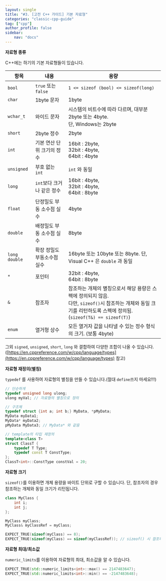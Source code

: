 ```yaml
---
layout: single
title: "#3. [고전 C++ 가이드] 기본 자료형"
categories: "classic-cpp-guide"
tag: ["cpp"]
author_profile: false
sidebar: 
    nav: "docs"
---
```


**자료형 종류**

C++에는 하기의 기본 자료형들이 있습니다. 

|항목|내용|용량|
|--|--|--|
|`bool`|`true` 또는 <br>`false`|`1 <= sizeof (bool) <= sizeof(long)`|
|`char`|1byte 문자|1byte|
|`wchar_t`|와이드 문자|시스템의 비트수에 따라 다르며, 대부분 2byte 또는 4byte.<br>단, Windows는 2byte |
|`short`|2byte 정수| 2byte|
|`int`|기본 연산 단위 크기의 정수|16bit : 2byte,<br>32bit : 4byte,<br>64bit : 4byte|
|`unsigned`|부호 없는 `int`|`int` 와 동일|
|`long`|`int`보다 크거나 같은 정수|16bit : 4byte,<br>32bit : 4byte,<br>64bit : 8byte|
|`float`|단정밀도 부동 소수점 실수|4byte|
|`double`|배정밀도 부동 소수점 실수|8byte|
|`long double`|확장 정밀도 부동소수점 실수|16byte 또는 10byte 또는 8byte. 단, Visual C++ 은 `double` 과 동일|
|`*`|포인터|32bit : 4byte,<br>64bit : 8byte|
|`&`|참조자|참조하는 개체의 별칭으로서 해당 용량은 스펙에 정의되지 않음.<br>다만, `sizeof()`시 참조하는 개체와 동일 크기를 리턴하도록 스펙에 정의됨.(`sizeof(T&) == sizeof(T)`)|
|`enum`|열거형 상수|모든 열거자 값을 나타낼 수 있는 정수 형식의 크기. (보통 4byte)|

그외 `signed`, `unsigned`, `short`, `long` 와 결합하여 다양한 조합이 나올 수 있습니다.([https://en.cppreference.com/w/cpp/language/types](https://en.cppreference.com/w/cpp/language/types) 참고)

**자료형 재정의(별칭)**

`typedef` 를 사용하여 자료형의 별칭을 만들 수 있습니다.(절대 `define`쓰지 마세요!!!)

```cpp
// 단순하게
typedef unsigned long ulong; 
ulong myVal; // 자료형의 별칭으로 정의

// 구조체
typedef struct {int a; int b;} MyData, *pMyData;
MyData myData1;
MyData* myData2;
pMyData MyData3; // MyData* 와 같음

// template의 타입 재정의
template<class T> 
struct ClassT { 
    typedef T Type;
    typedef const T ConstType; 
}; 
ClassT<int>::ConstType constVal = 20;
```

**자료형 크기**

`sizeof()`를 이용하면 개체 용량을 바이트 단위로 구할 수 있습니다. 단, 참조자의 경우 참조하는 개체와 동일 크기가 리턴됩니다.

```cpp
class MyClass {
    int i;
    int j;
};

MyClass myClass;
MyClass& myClassRef = myClass;

EXPECT_TRUE(sizeof(myClass) == 8);
EXPECT_TRUE(sizeof(myClass) == sizeof(myClassRef)); // sizeof() 시 참조하는 개체와 참조자는 크기가 같습니다.

```

**자료형 최대/최소값**

`numeric_limits`를 이용하여 자료형의 최대, 최소값을 알 수 있습니다.

```cpp
EXPECT_TRUE(std::numeric_limits<int>::max() == 2147483647);
EXPECT_TRUE(std::numeric_limits<int>::min() == -2147483648);
```


